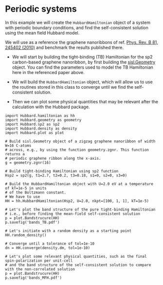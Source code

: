 # Periodic systems #

In this example we will create the `HubbardHamiltonian` object
of a system with periodic boundary conditions, and find the self-consistent solution using the mean field Hubbard model.

We will use as a reference the graphene nanoribbons of ref. [Phys. Rev. B 81, 245402 (2010)][Hancock2010] and benchmark the results published there.

   - We will start by building the tight-binding (TB) Hamiltonian for the sp2 carbon-based
    graphene nanoribbon, by first building the [sisl.Geometry][sisl-geom] object. 
    You can find the parameters used to model the TB Hamiltonian here in the referenced paper above.

   - We will build the `HubbardHamiltonian` object, which will allow us to use the routines stored in this class to converge until we find the self-consistent solution.

   - Then we can plot some physical quantities that may be relevant after the calculation with the Hubbard package.

    import Hubbard.hamiltonian as hh
    import Hubbard.geometry as geometry
    import Hubbard.sp2 as sp2
    import Hubbard.density as density
    import Hubbard.plot as plot

    # Build sisl.Geometry object of a zigzag graphene nanoribbon of width W=16 C-atoms
    # across, e.g., by using the function geometry.zgnr. This function returns a 
    # periodic graphene ribbon along the x-axis.
    g = geometry.zgnr(16)

    # Build tight-binding Hamiltonian using sp2 function
    Hsp2 = sp2(g, t1=2.7, t2=0.2, t3=0.18, s1=0, s2=0, s3=0)

    # Build the HubbardHamiltonian object with U=2.0 eV at a temperature of kT=1e-5 in units 
    # of the Boltzmann constant.
    # We have to use 
    HH = hh.HubbardHamiltonian(Hsp2, U=2.0, nkpt=[100, 1, 1], kT=1e-5)

    # Let's plot the band structure of the pure tight-binding Hamiltonian
    # i.e., before finding the mean-field self-consistent solution
    p = plot.Bandstrucure(HH)
    p.savefig('bands_TB.pdf')

    # Let's initiate with a random density as a starting point
    HH.random_density()

    # Converge until a tolerance of tol=1e-10
    dn = HH.converge(density.dm, tol=1e-10)

    # Let's plot some relevant physical quantities, such as the final spin-polarization per unit-cell
    # and the band structure of the self-consistent solution to compare with the non-correlated solution
    p = plot.Bandstrucure(HH)
    p.savefig('bands_MFH.pdf')



<!---
Links to external and internal sites.
-->
[sisl-geom]: https://sisl.readthedocs.io/en/latest/api-generated/sisl.Geometry.html
[examples]: https://github.com/dipc-cc/hubbard/tree/master/examples
[Hancock2010]: https://journals.aps.org/prb/abstract/10.1103/PhysRevB.81.245402
